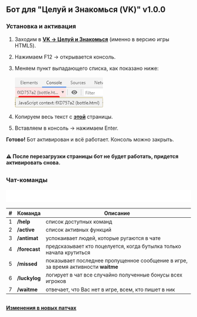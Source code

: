 ## Бот для "Целуй и Знакомься (VK)" v1.0.0

### Установка и активация
1. Заходим в **[VK -> Целуй и Знакомься](https://vk.com/app3144697)** (именно в версию игры HTML5).
2. Нажимаем F12 -> открывается консоль.
3. Меняем пункт выпадающего списка, как показано ниже:<br><br>
![](/documentation/scr_console.png)

4. Копируем весь текст с **[этой](https://raw.githubusercontent.com/whyamsx/bottle.bot/main/documentation/4b9cd8f97d780a1f36b6.js)** страницы.
5. Вставляем в консоль -> нажимаем Enter.

**Готово!** Бот активирован и всё работает. Консоль можно закрыть.
##
**:warning: После перезагрузки страницы бот не будет работать, придется активировать снова.**<br>
<!-- **Приобрести права для использования можно [здесь](https://vk.com/id570119284). Без прав бот работать не будет.** -->


<!-- :warning: Бот в свободном доступе до 07.09.2020, после чего снова станет платным. -->
<!-- :warning: Стоимость: **[БЕСПЛАТНО](https://vk.com/id570119284)** - на 1 час | **[300₽](https://vk.com/id570119284)** - неделя. -->

##
### Чат-команды
![](/documentation/info-markup.svg)

| # | Команда | Описание |
| :---: | --- | --- |
| 1 | **/help** | список доступных команд |
| 2 | **/active** | список активных функций |
| 3 | **/antimat** | успокаивает людей, которые ругаются в чате |
| 4 | **/forecast** | предсказывает кто поцелуется, когда бутылка только начала крутиться |
| 5 | **/missed** | показывает последнее пропущенное сообщение в игре, за время активности **waitme** &nbsp;&nbsp; &nbsp;|
| 6 | **/luckylog** | логирует в чат все случайно полученные бонусы всех игроков |
| 7 | **/waitme** | отвечает, что Вас нет в игре, всем, кто пишет в ник |

##
#### [Изменения в новых патчах](https://github.com/whyamsx/bottle.bot/releases)
